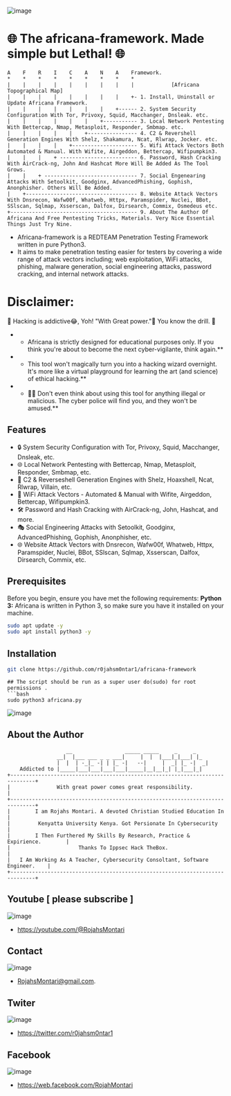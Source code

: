 ![image](https://github.com/r0jahsm0ntar1/africana-framework/assets/108395400/29e4c734-43d0-4ede-969b-2d8756b0a6c4)

# 🌐 The africana-framework. Made simple but Lethal! 🌐

    A    F    R    I    C    A    N    A    Framework.
    *    *    *    *    *    *    *    *    *
    |    |    |    |    |    |    |    |    |            [Africana Topographical Map]
    |    |    |    |    |    |    |    |    +- 1. Install, Uninstall or Update Africana Framework.
    |    |    |    |    |    |    |    +------ 2. System Security Configuration With Tor, Privoxy, Squid, Macchanger, Dnsleak. etc.
    |    |    |    |    |    |    +----------- 3. Local Network Pentesting With Bettercap, Nmap, Metasploit, Responder, Smbmap. etc.
    |    |    |    |    |    +---------------- 4. C2 & Revershell Generation Engines With Shelz, Shakamura, Ncat, Rlwrap, Jocker. etc.
    |    |    |    |    +--------------------- 5. Wifi Attack Vectors Both Automated & Manual. With Wifite, Airgeddon, Bettercap, Wifipumpkin3.
    |    |    |    + ------------------------- 6. Password, Hash Cracking With AirCrack-ng, John And Hashcat More Will Be Added As The Tool Grows.
    |    |    + ------------------------------ 7. Social Engenearing Attacks With Setoolkit, Goodginx, AdvancedPhishing, Gophish, Anonphisher. Others Will Be Added.
    |    +------------------------------------ 8. Website Attack Vectors With Dnsrecon, Wafw00f, Whatweb, Httpx, Paramspider, Nuclei, BBot, SSlscan, Sqlmap, Xsserscan, Dalfox, Dirsearch, Commix, Osmedeus etc.
    +----------------------------------------- 9. About The Author Of Africana And Free Pentesting Tricks, Materials. Very Nice Essential Things Just Try Nine.


* Africana-framework is a REDTEAM Penetration Testing Framework written in pure Python3. 
* It aims to make penetration testing easier for testers by covering a wide range of attack vectors including;
 web exploitation, WiFi attacks, phishing, malware generation, social engineering attacks, password cracking, and internal network attacks.

# Disclaimer: 
🚧 Hacking is addictive😂, Yoh! "With Great power."👀 You know the drill. 🚧

- * Africana is strictly designed for educational purposes only. If you think you're about to become the next cyber-vigilante, think again.**<br>
- * This tool won't magically turn you into a hacking wizard overnight. It's more like a virtual playground for learning the art (and science) of ethical hacking.**<br>
- * 🙅‍♂️ Don't even think about using this tool for anything illegal or malicious. The cyber police will find you, and they won't be amused.**

## Features
- 🔒 System Security Configuration with Tor, Privoxy, Squid, Macchanger, Dnsleak, etc.
- 🌐 Local Network Pentesting with Bettercap, Nmap, Metasploit, Responder, Smbmap, etc.
- 🚀 C2 & Reverseshell Generation Engines with Shelz, Hoaxshell, Ncat, Rlwrap, Villain, etc.
- 📡 WiFi Attack Vectors - Automated & Manual with Wifite, Airgeddon, Bettercap, Wifipumpkin3.
- 🛠 Password and Hash Cracking with AirCrack-ng, John, Hashcat, and more.
- 🎭 Social Engineering Attacks with Setoolkit, Goodginx, AdvancedPhishing, Gophish, Anonphisher, etc.
- 🌐 Website Attack Vectors with Dnsrecon, Wafw00f, Whatweb, Httpx, Paramspider, Nuclei, BBot, SSlscan, Sqlmap, Xsserscan, Dalfox, Dirsearch, Commix, etc.

## Prerequisites
Before you begin, ensure you have met the following requirements:
**Python 3:** Africana is written in Python 3, so make sure you have it installed on your machine.

```bash
sudo apt update -y
sudo apt install python3 -y
```
## Installation

```bash
git clone https://github.com/r0jahsm0ntar1/africana-framework
```
```
## The script should be run as a super user do(sudo) for root permissions .
```bash
sudo python3 africana.py
```
![image](https://github.com/r0jahsm0ntar1/africana-framework/assets/108395400/0d58991f-a8b3-4fd9-966c-db84480e7d9c)

## About the Author
                       __                 _____ _____     _     _ 
                    __|  |___ ___ _ _ ___|     |  |  |___|_|___| |_ 
                    |  |  | -_|_ -| | |_ -|   --|     |  _| |_ -|  _|
        Addicted to |_____|___|___|___|___|_____|__|__|_| |_|___|_|
    +------------------------------------------------------------------------------+
    |               With great power comes great responsibility.                   |
    +------------------------------------------------------------------------------+
    |        I am Rojahs Montari. A devoted Christian Studied Education In         |
    |         Kenyatta University Kenya. Got Persionate In Cybersecurity           |
    |        I Then Furthered My Skills By Research, Practice & Expirience.        |
    |                      Thanks To Ippsec Hack TheBox.                           |
    |   I Am Working As A Teacher, Cybersecurity Consoltant, Software Engineer.    |
    +------------------------------------------------------------------------------+
    
## Youtube [ please subscribe ]
![image](https://github.com/r0jahsm0ntar1/africana-framework/assets/108395400/bdc012a1-be87-43b1-bc51-e0a96ed983b3)
 - https://youtube.com/@RojahsMontari

## Contact
![image](https://github.com/r0jahsm0ntar1/africana-framework/assets/108395400/25488d08-dd35-4585-9541-f73a4465dec9)
- RojahsMontari@gmail.com.

## Twiter
![image](https://github.com/r0jahsm0ntar1/africana-framework/assets/108395400/85612c98-0198-4720-8666-9c3218026e4c)
- https://twitter.com/r0jahsm0ntar1

## Facebook
![image](https://github.com/r0jahsm0ntar1/africana-framework/assets/108395400/fb288e21-1f57-4de9-ac43-381de11e8dc7)
- https://web.facebook.com/RojahMontari
